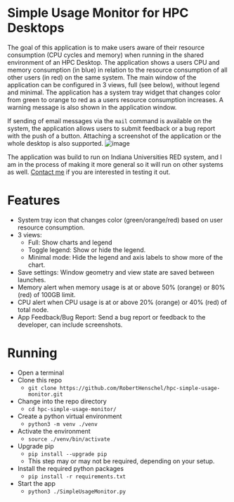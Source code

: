 # Simple Usage Monitor for HPC Desktops
The goal of this application is to make users aware of their resource consumption (CPU cycles and memory) when running in the shared environment of an HPC Desktop. The application shows a users CPU and memory consumption (in blue) in relation to the resource consumption of all other users (in red) on the same system. The main window of the application can be configured in 3 views, full (see below), without legend and minimal. The application has a system tray widget that changes color from green to orange to red as a users resource consumption increases. A warning message is also shown in the application window.

If sending of email messages via the `mail` command is available on the system, the application allows users to submit feedback or a bug report with the push of a button. Attaching a screenshot of the application or the whole desktop is also supported.
![image](https://github.com/user-attachments/assets/3ad54b62-4054-4635-8502-3a14df22a8e2)



The application was build to run on Indiana Universities RED system, and I am in the process of making it more general so it will run on other systems as well. [Contact me](https://github.com/RobertHenschel) if you are interested in testing it out.

# Features
- System tray icon that changes color (green/orange/red) based on user resource consumption.
- 3 views:
  - Full: Show charts and legend
  - Toggle legend: Show or hide the legend.
  - Minimal mode: Hide the legend and axis labels to show more of the chart.
- Save settings: Window geometry and view state are saved between launches.
- Memory alert when memory usage is at or above 50% (orange) or 80% (red) of 100GB limit.
- CPU alert when CPU usage is at or above 20% (orange) or 40% (red) of total node.
- App Feedback/Bug Report: Send a bug report or feedback to the developer, can include screenshots.

# Running
- Open a terminal
- Clone this repo
  - `git clone https://github.com/RobertHenschel/hpc-simple-usage-monitor.git`
- Change into the repo directory
  - `cd hpc-simple-usage-monitor/`
- Create a python virtual environment
  - `python3 -m venv ./venv`
- Activate the environment
  - `source ./venv/bin/activate`
- Upgrade pip
  - `pip install --upgrade pip`
  - This step may or may not be required, depending on your setup. 
- Install the required python packages
  - `pip install -r requirements.txt`
- Start the app
  - `python3 ./SimpleUsageMonitor.py`
